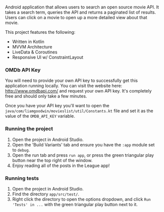 Android application that allows users to search an open source movie API. It takes a search term, queries the API and returns a paginated list of results. Users can click on a movie to open up a more detailed view about that movie.

This project features the following:
* Written in Kotlin
* MVVM Architecture
* LiveData & Coroutines
* Responsive UI w/ ConstraintLayout

### OMDb API Key
You will need to provide your own API key to successfully get this application running locally. You can visit the website here: http://www.omdbapi.com/ and request your own API key. It's completely free and should only take a few minutes.

Once you have your API key you'll want to open the `java/com/liamgoodwin/movieslist/util/Constants.kt` file and set it as the value of the `OMDB_API_KEY` variable.

### Running the project
1. Open the project in Android Studio.
2. Open the 'Build Variants' tab and ensure you have the `:app` module set to `debug`.
3. Open the run tab and press `run app`, or press the green triangular play button near the top right of the window.
4. Enjoy reading all of the posts in the League app!

### Running tests
1. Open the project in Android Studio.
2. Find the directory `app/src/test/`.
3. Right click the directory to open the options dropdown, and click `Run 'Tests' in ...` with the green triangular play button next to it.